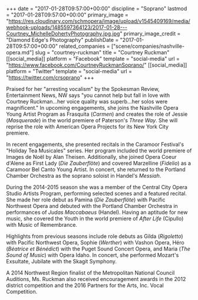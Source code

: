 +++
date = "2017-01-28T09:57:00+00:00"
discipline = "Soprano"
lastmod = "2017-01-28T09:57:00+00:00"
primary_image = "https://res.cloudinary.com/schmopera/image/upload/v1545409169/media/webhook-uploads/1485597364123/2017-01-28---Courtney_MichelleDohertyPhotography.jpg.jpg"
primary_image_credit = "Diamond Edge's Photography"
publishDate = "2017-01-28T09:57:00+00:00"
related_companies = ["scene/companies/nashville-opera.md"]
slug = "courtney-ruckman"
title = "Courtney Ruckman"
[[social_media]]
platform = "Facebook"
template = "social-media"
url = "https://www.facebook.com/CourtneyRuckmanSoprano/"
[[social_media]]
platform = "Twitter"
template = "social-media"
url = "https://twitter.com/crsoprano"
+++

Praised for her "arresting vocalism" by the Spokesman Review, Entertainment News, NW says "you cannot help but fall in love with Courtney Ruckman...her voice quality was superb...her solos were magnificent." In upcoming engagements, she joins the Nashville Opera Young Artist Program as Frasquita (*Carmen*) and creates the role of Jessie (*Masquerade*) in the world premiere of Paterson's *Three Way*. She will reprise the role with American Opera Projects for its New York City premiere. 

In recent engagements, she presented recitals in the Caramoor Festival's "Holiday Tea Musicales" series. Her program included the world premiere of Images de Noël by Alan Theisen. Additionally, she joined Opera Coeur d'Alene as First Lady (*Die Zauberflöte*) and covered Marzelline (*Fidelio*) as a Caramoor Bel Canto Young Artist. In concert, she returned to the Portland Chamber Orchestra as the soprano soloist in Handel's *Messiah*. 

During the 2014-2015 season she was a member of the Central City Opera Studio Artists Program, performing selected scenes and a featured recital. She made her role debut as Pamina (*Die Zauberflöte*) with Pacific Northwest Opera and debuted with the Portland Chamber Orchestra in performances of *Judas Maccabaeus* (Handel). Having an aptitude for new music, she covered the Youth in the world premiere of *After Life* (Cipullo) with Music of Remembrance. 

Highlights from previous seasons include role debuts as Gilda (*Rigoletto*) with Pacific Northwest Opera, Sophie (*Werther*) with Vashon Opera, Héro (*Béatrice et Bénédict*) with the Puget Sound Concert Opera, and Maria (*The Sound of Music*) with Opera Idaho. In concert, she performed Mozart's Exsultate, Jubilate with the Skagit Symphony. 

A 2014 Northwest Region finalist of the Metropolitan National Council Auditions, Ms. Ruckman also received encouragement awards in the 2012 district competition and the 2016 Partners for the Arts, Inc. Vocal Competition.
